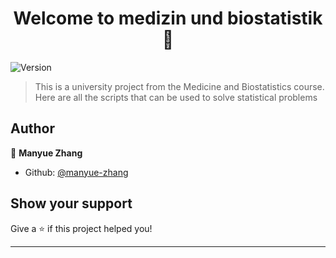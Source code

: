 <h1 align="center">Welcome to medizin und biostatistik 👋</h1>
<p>
  <img alt="Version" src="https://img.shields.io/badge/version-1.0-blue.svg?cacheSeconds=2592000" />
</p>

> This is a university project from the Medicine and Biostatistics course. Here are all the scripts that can be used to solve statistical problems

## Author

👤 **Manyue Zhang**

* Github: [@manyue-zhang](https://github.com/manyue-zhang)

## Show your support

Give a ⭐️ if this project helped you!

***
